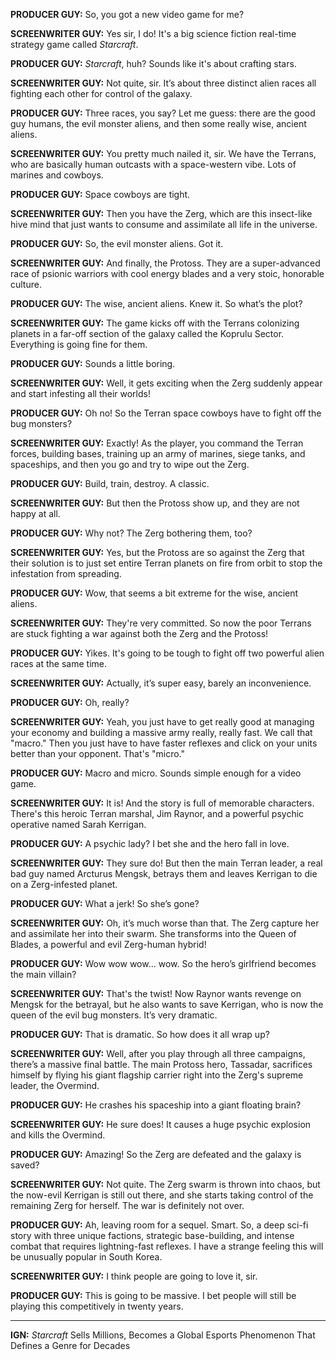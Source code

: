 **PRODUCER GUY:** So, you got a new video game for me?

**SCREENWRITER GUY:** Yes sir, I do! It's a big science fiction real-time strategy game called *Starcraft*.

**PRODUCER GUY:** *Starcraft*, huh? Sounds like it's about crafting stars.

**SCREENWRITER GUY:** Not quite, sir. It’s about three distinct alien races all fighting each other for control of the galaxy.

**PRODUCER GUY:** Three races, you say? Let me guess: there are the good guy humans, the evil monster aliens, and then some really wise, ancient aliens.

**SCREENWRITER GUY:** You pretty much nailed it, sir. We have the Terrans, who are basically human outcasts with a space-western vibe. Lots of marines and cowboys.

**PRODUCER GUY:** Space cowboys are tight.

**SCREENWRITER GUY:** Then you have the Zerg, which are this insect-like hive mind that just wants to consume and assimilate all life in the universe.

**PRODUCER GUY:** So, the evil monster aliens. Got it.

**SCREENWRITER GUY:** And finally, the Protoss. They are a super-advanced race of psionic warriors with cool energy blades and a very stoic, honorable culture.

**PRODUCER GUY:** The wise, ancient aliens. Knew it. So what’s the plot?

**SCREENWRITER GUY:** The game kicks off with the Terrans colonizing planets in a far-off section of the galaxy called the Koprulu Sector. Everything is going fine for them.

**PRODUCER GUY:** Sounds a little boring.

**SCREENWRITER GUY:** Well, it gets exciting when the Zerg suddenly appear and start infesting all their worlds!

**PRODUCER GUY:** Oh no! So the Terran space cowboys have to fight off the bug monsters?

**SCREENWRITER GUY:** Exactly! As the player, you command the Terran forces, building bases, training up an army of marines, siege tanks, and spaceships, and then you go and try to wipe out the Zerg.

**PRODUCER GUY:** Build, train, destroy. A classic.

**SCREENWRITER GUY:** But then the Protoss show up, and they are not happy at all.

**PRODUCER GUY:** Why not? The Zerg bothering them, too?

**SCREENWRITER GUY:** Yes, but the Protoss are so against the Zerg that their solution is to just set entire Terran planets on fire from orbit to stop the infestation from spreading.

**PRODUCER GUY:** Wow, that seems a bit extreme for the wise, ancient aliens.

**SCREENWRITER GUY:** They're very committed. So now the poor Terrans are stuck fighting a war against both the Zerg and the Protoss!

**PRODUCER GUY:** Yikes. It's going to be tough to fight off two powerful alien races at the same time.

**SCREENWRITER GUY:** Actually, it’s super easy, barely an inconvenience.

**PRODUCER GUY:** Oh, really?

**SCREENWRITER GUY:** Yeah, you just have to get really good at managing your economy and building a massive army really, really fast. We call that "macro." Then you just have to have faster reflexes and click on your units better than your opponent. That's "micro."

**PRODUCER GUY:** Macro and micro. Sounds simple enough for a video game.

**SCREENWRITER GUY:** It is! And the story is full of memorable characters. There's this heroic Terran marshal, Jim Raynor, and a powerful psychic operative named Sarah Kerrigan.

**PRODUCER GUY:** A psychic lady? I bet she and the hero fall in love.

**SCREENWRITER GUY:** They sure do! But then the main Terran leader, a real bad guy named Arcturus Mengsk, betrays them and leaves Kerrigan to die on a Zerg-infested planet.

**PRODUCER GUY:** What a jerk! So she’s gone?

**SCREENWRITER GUY:** Oh, it’s much worse than that. The Zerg capture her and assimilate her into their swarm. She transforms into the Queen of Blades, a powerful and evil Zerg-human hybrid!

**PRODUCER GUY:** Wow wow wow... wow. So the hero’s girlfriend becomes the main villain?

**SCREENWRITER GUY:** That's the twist! Now Raynor wants revenge on Mengsk for the betrayal, but he also wants to save Kerrigan, who is now the queen of the evil bug monsters. It’s very dramatic.

**PRODUCER GUY:** That is dramatic. So how does it all wrap up?

**SCREENWRITER GUY:** Well, after you play through all three campaigns, there’s a massive final battle. The main Protoss hero, Tassadar, sacrifices himself by flying his giant flagship carrier right into the Zerg's supreme leader, the Overmind.

**PRODUCER GUY:** He crashes his spaceship into a giant floating brain?

**SCREENWRITER GUY:** He sure does! It causes a huge psychic explosion and kills the Overmind.

**PRODUCER GUY:** Amazing! So the Zerg are defeated and the galaxy is saved?

**SCREENWRITER GUY:** Not quite. The Zerg swarm is thrown into chaos, but the now-evil Kerrigan is still out there, and she starts taking control of the remaining Zerg for herself. The war is definitely not over.

**PRODUCER GUY:** Ah, leaving room for a sequel. Smart. So, a deep sci-fi story with three unique factions, strategic base-building, and intense combat that requires lightning-fast reflexes. I have a strange feeling this will be unusually popular in South Korea.

**SCREENWRITER GUY:** I think people are going to love it, sir.

**PRODUCER GUY:** This is going to be massive. I bet people will still be playing this competitively in twenty years.

***

**IGN:** *Starcraft* Sells Millions, Becomes a Global Esports Phenomenon That Defines a Genre for Decades
